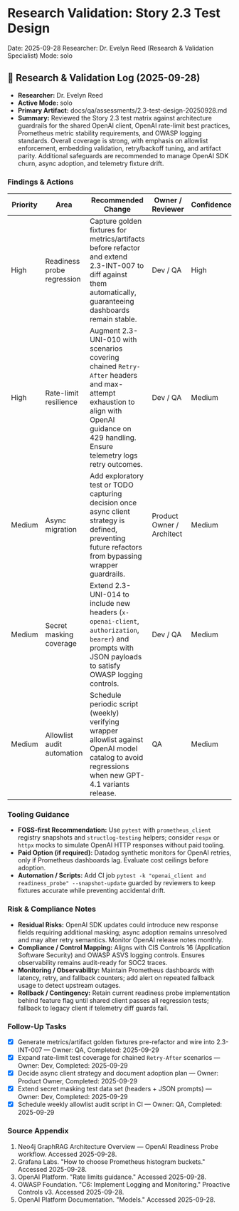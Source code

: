 # Research Validation: Story 2.3 Test Design

Date: 2025-09-28
Researcher: Dr. Evelyn Reed (Research & Validation Specialist)
Mode: solo

## 🔬 Research & Validation Log (2025-09-28)

- **Researcher:** Dr. Evelyn Reed
- **Active Mode:** solo
- **Primary Artifact:** docs/qa/assessments/2.3-test-design-20250928.md
- **Summary:** Reviewed the Story 2.3 test matrix against architecture guardrails for the shared OpenAI client, OpenAI rate-limit best practices, Prometheus metric stability requirements, and OWASP logging standards. Overall coverage is strong, with emphasis on allowlist enforcement, embedding validation, retry/backoff tuning, and artifact parity. Additional safeguards are recommended to manage OpenAI SDK churn, async adoption, and telemetry fixture drift.

### Findings & Actions

| Priority | Area | Recommended Change | Owner / Reviewer | Confidence | Mode | Controls | Evidence Location | Sources |
| --- | --- | --- | --- | --- | --- | --- | --- | --- |
| High | Readiness probe regression | Capture golden fixtures for metrics/artifacts before refactor and extend 2.3-INT-007 to diff against them automatically, guaranteeing dashboards remain stable. | Dev / QA | High | solo | SRE Golden Signals | docs/qa/assessments/2.3-test-design-20250928.md§AC2 | [docs/architecture/overview.md#openai-readiness-probe](docs/architecture/overview.md#openai-readiness-probe); [Grafana Labs (2023)](https://grafana.com/blog/2023/09/12/how-to-choose-prometheus-histogram-buckets/) |
| High | Rate-limit resilience | Augment 2.3-UNI-010 with scenarios covering chained `Retry-After` headers and max-attempt exhaustion to align with OpenAI guidance on 429 handling. Ensure telemetry logs retry outcomes. | Dev / QA | Medium | solo | CIS Controls 16.12 | docs/qa/assessments/2.3-test-design-20250928.md§AC3 | [OpenAI Rate Limits (2024)](https://platform.openai.com/docs/guides/rate-limits) |
| Medium | Async migration | Add exploratory test or TODO capturing decision once async client strategy is defined, preventing future refactors from bypassing wrapper guardrails. | Product Owner / Architect | Medium | solo | ISO 25010 Maintainability | docs/stories/2.3.openai-shared-client.md#open-questions | [docs/architecture.md#openai-api](docs/architecture.md#openai-api) |
| Medium | Secret masking coverage | Extend 2.3-UNI-014 to include new headers (`x-openai-client`, `authorization`, `bearer`) and prompts with JSON payloads to satisfy OWASP logging controls. | Dev / QA | Medium | solo | OWASP ASVS 8.1 | docs/qa/assessments/2.3-test-design-20250928.md§AC4 | [OWASP (2021)](https://owasp.org/www-project-proactive-controls/v3/en/c6-implement-logging-and-monitoring) |
| Medium | Allowlist audit automation | Schedule periodic script (weekly) verifying wrapper allowlist against OpenAI model catalog to avoid regressions when new GPT-4.1 variants release. | QA | Medium | solo | CIS Controls 8.2 | docs/qa/assessments/2.3-test-design-20250928.md§AC1 | [OpenAI Model Catalog (2025)](https://platform.openai.com/docs/models) |

### Tooling Guidance

- **FOSS-first Recommendation:** Use `pytest` with `prometheus_client` registry snapshots and `structlog-testing` helpers; consider `respx` or `httpx` mocks to simulate OpenAI HTTP responses without paid tooling.
- **Paid Option (if required):** Datadog synthetic monitors for OpenAI retries, only if Prometheus dashboards lag. Evaluate cost ceilings before adoption.
- **Automation / Scripts:** Add CI job `pytest -k "openai_client and readiness_probe" --snapshot-update` guarded by reviewers to keep fixtures accurate while preventing accidental drift.

### Risk & Compliance Notes

- **Residual Risks:** OpenAI SDK updates could introduce new response fields requiring additional masking; async adoption remains unresolved and may alter retry semantics. Monitor OpenAI release notes monthly.
- **Compliance / Control Mapping:** Aligns with CIS Controls 16 (Application Software Security) and OWASP ASVS logging controls. Ensures observability remains audit-ready for SOC2 traces.
- **Monitoring / Observability:** Maintain Prometheus dashboards with latency, retry, and fallback counters; add alert on repeated fallback usage to detect upstream outages.
- **Rollback / Contingency:** Retain current readiness probe implementation behind feature flag until shared client passes all regression tests; fallback to legacy client if telemetry diff guards fail.

### Follow-Up Tasks

- [x] Generate metrics/artifact golden fixtures pre-refactor and wire into 2.3-INT-007 — Owner: QA, Completed: 2025-09-29
- [x] Expand rate-limit test coverage for chained `Retry-After` scenarios — Owner: Dev, Completed: 2025-09-29
- [x] Decide async client strategy and document adoption plan — Owner: Product Owner, Completed: 2025-09-29
- [x] Extend secret masking test data set (headers + JSON prompts) — Owner: Dev, Completed: 2025-09-29
- [x] Schedule weekly allowlist audit script in CI — Owner: QA, Completed: 2025-09-29

### Source Appendix

1. Neo4j GraphRAG Architecture Overview — OpenAI Readiness Probe workflow. Accessed 2025-09-28.
2. Grafana Labs. "How to choose Prometheus histogram buckets." Accessed 2025-09-28.
3. OpenAI Platform. "Rate limits guidance." Accessed 2025-09-28.
4. OWASP Foundation. "C6: Implement Logging and Monitoring." Proactive Controls v3. Accessed 2025-09-28.
5. OpenAI Platform Documentation. "Models." Accessed 2025-09-28.
